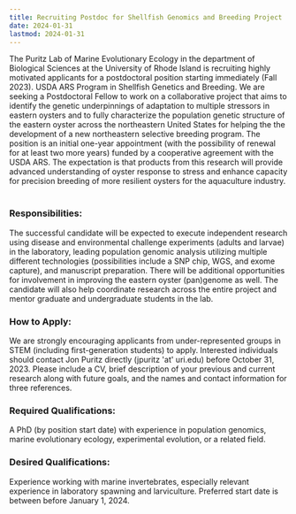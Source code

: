 ```yaml
---
title: Recruiting Postdoc for Shellfish Genomics and Breeding Project
date: 2024-01-31
lastmod: 2024-01-31
---
```


The Puritz Lab of Marine Evolutionary Ecology in the department of Biological Sciences at the University of Rhode Island is recruiting highly motivated applicants for a postdoctoral position starting immediately (Fall 2023).  USDA ARS Program in Shellfish Genetics and Breeding.  We are seeking a Postdoctoral Fellow to work on a collaborative project that aims to identify the genetic underpinnings of adaptation to multiple stressors in eastern oysters and to fully characterize the population genetic structure of the eastern oyster across the northeastern United States for helping the the development of a new northeastern selective breeding program. The position is an initial one-year appointment (with the possibility of renewal for at least two more years) funded by a cooperative agreement with the USDA ARS. The expectation is that products from this research will provide advanced understanding of oyster response to stress and enhance capacity for precision breeding of more resilient oysters for the aquaculture industry.   
 <!--more-->

### Responsibilities:

The successful candidate will be expected to execute independent research using disease and environmental challenge experiments (adults and larvae) in the laboratory, leading population genomic analysis utilizing multiple different technologies (possibilities include a SNP chip, WGS, and exome capture), and manuscript preparation.  There will be additional opportunities for involvement in improving the eastern oyster (pan)genome as well. The candidate will also help coordinate research across the entire project and mentor graduate and undergraduate students in the lab.  

### How to Apply:

We are strongly encouraging applicants from under-represented groups in STEM (including first-generation students) to apply.  Interested individuals should contact Jon Puritz directly (jpuritz 'at' uri.edu) before October 31, 2023.  Please include a CV, brief description of your previous and current research along with future goals, and the names and contact information for three references.  

### Required Qualifications:

A PhD (by position start date) with experience in population genomics, marine evolutionary ecology, experimental evolution, or a related field.  

### Desired Qualifications:

Experience working with marine invertebrates, especially relevant experience in laboratory spawning and larviculture.  Preferred start date is between before January 1, 2024.